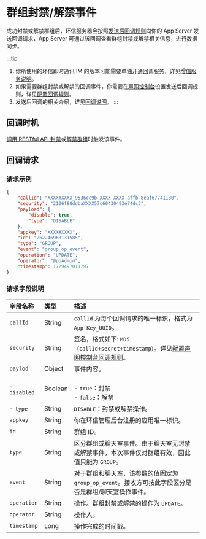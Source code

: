  # 群组封禁/解禁事件

成功封禁或解禁群组后，环信服务器会按照[发送后回调规则](/product/enable_and_configure_IM.html#配置回调规则)向你的 App Server 发送回调请求，App Server 可通过该回调查看群组封禁或解禁相关信息，进行数据同步。

:::tip
1. 你所使用的环信即时通讯 IM 的版本可能需要单独开通回调服务，详见[增值服务说明](/product/pricing.html#增值服务费用)。
2. 如果需要群组封禁或解禁的回调事件，你需要在[声网控制台](https://console.shengwang.cn/overview)设置发送后回调规则，详见[配置回调规则](/product/enable_and_configure_IM.html#配置回调规则)。
3. 发送后回调的相关介绍，详见[回调说明](/docs/sdk/server-side/callback_postsending.html)。
:::
 
## 回调时机

[调用 RESTful API 封禁](/docs/sdk/server-side/group_manage.html#封禁群组)或[解禁群组](/docs/sdk/server-side/group_manage.html#解禁群组)时触发该事件。

## 回调请求

### 请求示例

```json
{
	"callId": "XXXX#XXXX_9536cc9b-XXXX-XXXX-affb-8eaf67741180",
	"security": "2106f88ddbaXXXX57c60430493e74dc3",
	"payload": {
		"disable": true,
		"type": "DISABLE"
	},
	"appkey": "XXXX#XXXX",
	"id": "262246968131585",
	"type": "GROUP",
	"event": "group_op_event",
	"operation": "UPDATE",
	"operator": "@ppAdmin",
	"timestamp": 1729497011797
}
```

### 请求字段说明

| 字段名称         | 类型   | 描述                                                         |
| :------------- | :----- | :----------------------------------------------------------- |
| `callId`       | String   | `callId` 为每个回调请求的唯一标识，格式为 `App Key_UUID`。 | 
| `security`     | String | 签名，格式如下: `MD5（callId+secret+timestamp）`。详见[配置声网控制台回调规则](/product/enable_and_configure_IM.html#配置回调规则)。|
| `paylod`       | Object | 事件内容。                                                     |
|  - `disabled`| Boolean | <br/> - `true`：封禁  <br/> - `false`：解禁 |
|  - `type`   | String | `DISABLE`：封禁或解禁操作。  |
| `appkey`       | String | 你在环信管理后台注册的应用唯一标识。  |
| `id`       | String | 群组 ID。                                                 |
| `type`         | String | 区分群组或聊天室事件。由于聊天室无封禁或解禁事件，本次事件仅对群组有效，因此值只能为 `GROUP`。   |
| `event`        | String | 对于群组和聊天室，该参数的值固定为 `group_op_event`。接收方可按此字段区分是否是群组/聊天室操作事件。 | 
| `operation`    | String | 操作。群组封禁或解禁的操作为 `UPDATE`。 |
| `operator`     | String | 操作人。                     | 
| `timestamp`    | Long   | 操作完成的时间戳。                | 

